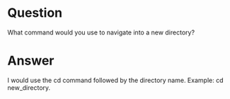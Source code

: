 # Question

What command would you use to navigate into a new directory?

# Answer
I would use the cd command followed by the directory name. Example: cd new_directory.
